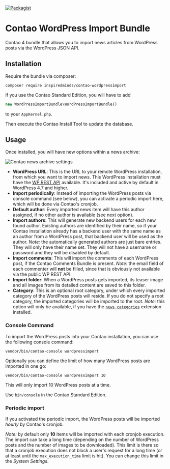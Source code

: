 [![Packagist](https://img.shields.io/packagist/dt/inspiredminds/contao-wordpressimport.svg)](https://packagist.org/packages/inspiredminds/contao-wordpressimport)

Contao WordPress Import Bundle
=====================

Contao 4 bundle that allows you to import news articles from WordPress posts via the WordPress JSON API.

## Installation

Require the bundle via composer:
```
composer require inspiredminds/contao-wordpressimport
```
If you use the Contao Standard Edition, you will have to add
```php
new WordPressImportBundle\WordPressImportBundle()
```
to your `AppKernel.php`. 

Then execute the Contao Install Tool to update the database.

## Usage

Once installed, you will have new options within a news archive:

![Contao news archive settings](https://github.com/inspiredminds/contao-wordpressimport/raw/master/newsarchive-settings.png)

* __WordPress URL__: This is the URL to your remote WordPress installation, from which you want to import news. This WordPress installation must have the [WP REST API](http://v2.wp-api.org/) available. It's included and active by default in WordPress 4.7 and higher.
* __Import periodically__: Instead of importing the WordPress posts via console command (see below), you can activate a periodic import here, which will be done via Contao's cronjob.
* __Default author__: Every imported news item will have this author assigned, if no other author is available (see next option).
* __Import authors__: This will generate new backend users for each new found author. Existing authors are identified by their name, so if your Contao installation already has a backend user with the same name as an author from a WordPress post, that backend user will be used as the author. _Note:_ the automatically generated authors are just bare entries. They will only have their name set. They will not have a username or password and they will be disabled by default.
* __Import comments__: This will import the comments of each WordPress post, if the Contao Comments Bundle is present. _Note:_ the email field of each commenter will __not__ be filled, since that is obviously not available via the public WP REST API.
* __Import folder__: When a WordPress posts gets imported, its teaser image and all images from its detailed content are saved to this folder.
* __Category__: This is an optional root category, under which every imported category of the WordPress posts will reside. If you do not specify a root category, the imported categories will be imported to the root. _Note:_ this option will only be available, if you have the [`news_categories`](https://github.com/codefog/contao-news_categories) extension installed.

### Console Command

To import the WordPress posts into your Contao installation, you can use the following console command:
```
vendor/bin/contao-console wordpressimport
```
Optionally you can define the limit of how many WordPress posts are imported in one go:
```
vendor/bin/contao-console wordpressimport 10
```
This will only import 10 WordPress posts at a time.

Use `bin/console` in the Contao Standard Edition.

### Periodic import

If you activated the periodic import, the WordPress posts will be imported _hourly_ by Contao's cronjob. 

_Note:_ by default only __10__ items will be imported with each cronjob execution. The import can take a long time (depending on the number of WordPress posts and the number of images to be downloaded). This limit is there so that a cronjob execution does not block a user's request for a long time (or at least until the `max_execution_time` limit is hit). You can change this limit in the _System Settings_.

